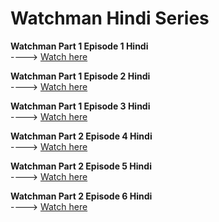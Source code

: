 # **Watchman Hindi Series**

**Watchman Part 1 Episode 1 Hindi**  
----> [Watch here](https://www.bitchute.com/video/vO6UFUgYRAeY/)

**Watchman Part 1 Episode 2 Hindi**  
----> [Watch here](https://www.bitchute.com/video/uS2zdY5kL3KJ)

**Watchman Part 1 Episode 3 Hindi**  
----> [Watch here](https://www.bitchute.com/video/XDSF4DaXCnu1)

**Watchman Part 2 Episode 4 Hindi**  
----> [Watch here](https://www.bitchute.com/video/ix5G2IAc8vD1/)

**Watchman Part 2 Episode 5 Hindi**  
----> [Watch here](https://www.bitchute.com/video/s72HFex1aeZ6/)

**Watchman Part 2 Episode 6 Hindi**  
----> [Watch here]()

 
